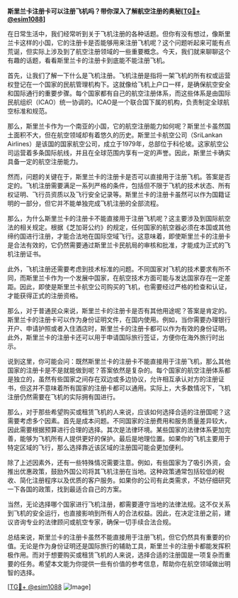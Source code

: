 **斯里兰卡注册卡可以注册飞机吗？带你深入了解航空注册的奥秘[[TG💪+ @esim1088](https://t.me/s/esim1088)]**

在日常生活中，我们经常听到关于飞机注册的各种话题。但你有没有想过，像斯里兰卡这样的小国，它的注册卡是否能够用来注册飞机呢？这个问题听起来可能有点荒诞，但实际上涉及到了航空注册领域的一些重要概念。今天，我们就来聊聊这个有趣的话题，看看斯里兰卡的注册卡到底能不能注册飞机。

首先，让我们了解一下什么是飞机注册。飞机注册是指将一架飞机的所有权或运营权登记在一个国家的民航管理机构下。这就像给飞机上户口一样，是确保航空安全和国际通行的重要步骤。每个国家都有自己的航空注册体系，而这些体系是由国际民航组织（ICAO）统一协调的。ICAO是一个联合国下属的机构，负责制定全球航空标准和规范。

那么，斯里兰卡作为一个南亚的小国，它的航空注册能力如何呢？斯里兰卡虽然国土面积不大，但在航空领域却有着悠久的历史。斯里兰卡航空公司（SriLankan Airlines）是该国的国家航空公司，成立于1979年，总部位于科伦坡。这家航空公司运营着多条国际航线，并且在全球范围内享有一定的声誉。因此，斯里兰卡确实具备一定的航空注册能力。

然而，问题的关键在于，斯里兰卡的注册卡是否可以直接用于注册飞机。答案是否定的。飞机注册需要满足一系列严格的条件，包括但不限于飞机的技术状态、所有权证明、飞行员资质以及飞行安全记录等。斯里兰卡的注册卡虽然可以作为国籍证明的一部分，但它并不能单独完成飞机注册的全部流程。

那么，为什么斯里兰卡的注册卡不能直接用于注册飞机呢？这主要涉及到国际航空法的相关规定。根据《芝加哥公约》的规定，任何国家的航空器必须在本国或其他缔约国进行注册，才能合法地在国际空域飞行。这意味着，即使斯里兰卡的注册卡是合法有效的，它仍然需要通过斯里兰卡民航局的审核和批准，才能成为正式的飞机注册证书。

此外，飞机注册还需要考虑到技术标准的问题。不同国家对飞机的技术要求有所不同，而斯里兰卡作为一个发展中国家，在航空技术方面可能与发达国家存在一定差距。因此，即使是斯里兰卡航空公司购买的飞机，也需要经过严格的检查和认证，才能获得正式的注册资格。

那么，对于普通民众来说，斯里兰卡的注册卡是否有其他用途呢？答案是肯定的。斯里兰卡的注册卡可以作为身份证明文件，在国内使用。例如，当你需要办理银行开户、申请护照或者入住酒店时，斯里兰卡的注册卡都可以作为有效的身份证明。此外，斯里兰卡的注册卡还可以用于申请国际旅行签证，方便你在海外旅行时出示。

说到这里，你可能会问：既然斯里兰卡的注册卡不能直接用于注册飞机，那么其他国家的注册卡是不是就能做到呢？答案依然是复杂的。每个国家的航空注册体系都是独立的，虽然有些国家之间存在双边或多边协议，允许相互承认对方的注册证书，但这并不意味着所有国家的注册卡都可以通用。实际上，大多数情况下，飞机注册仍然需要在飞机的实际拥有国进行。

那么，对于那些希望购买或租赁飞机的人来说，应该如何选择合适的注册国呢？这需要考虑多个因素。首先是成本问题。不同国家的注册费用和服务质量差异较大，因此需要根据预算进行合理的选择。其次是法律环境。某些国家的法律体系更加完善，能够为飞机所有人提供更好的保护。最后是地理位置。如果你的飞机主要用于特定区域的飞行，那么选择靠近该区域的注册国可能会更加便利。

除了上述因素外，还有一些特殊情况需要注意。例如，有些国家为了吸引外资，会推出优惠政策，鼓励外国公司将其飞机注册在当地。这种政策通常包括较低的税收、简化注册程序以及优质的客户服务。如果你的公司有此类需求，不妨仔细研究一下各国的政策，找到最适合自己的方案。

当然，无论选择哪个国家进行飞机注册，都需要遵守当地的法律法规。这不仅关系到飞机的安全运行，也直接影响到所有人的合法权益。因此，在决定注册之前，建议咨询专业的法律顾问或航空专家，确保一切手续合法合规。

总结来说，斯里兰卡的注册卡虽然不能直接用于注册飞机，但它仍然具有重要的价值。无论是作为身份证明还是国际旅行的辅助工具，斯里兰卡的注册卡都能发挥积极作用。而对于想要购买或租赁飞机的人来说，选择合适的注册国是一项复杂而重要的任务。希望本文能为你提供一些有价值的参考信息，帮助你在航空领域做出明智的选择。

[[TG💪+ @esim1088](https://t.me/s/esim1088) ![Image](https://i.postimg.cc/4NQfJmqS/Snipaste-2025-05-13-00-14-12.png)]